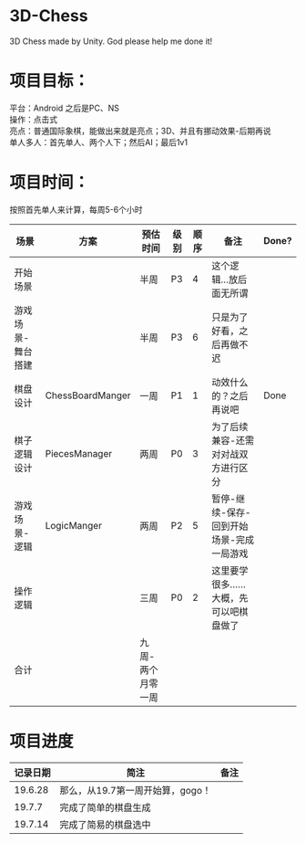 # 3D-Chess
3D Chess made by Unity. God please help me done it!

# 项目目标：
平台：Android 之后是PC、NS  
操作：点击式  
亮点：普通国际象棋，能做出来就是亮点；3D、并且有挪动效果-后期再说  
单人多人：首先单人、两个人下；然后AI；最后1v1  

# 项目时间：

按照首先单人来计算，每周5-6个小时  


场景 | 方案 | 预估时间 | 级别 | 顺序 | 备注| Done? 
--- | ---  | ------ | ------- | --- | --- | --- 
开始场景         |                  |半周 | P3 | 4 | 这个逻辑…放后面无所谓| 
游戏场景-舞台搭建 |                  | 半周 | P3 | 6 | 只是为了好看，之后再做不迟| 
棋盘设计        | ChessBoardManger | 一周 | P1  | 1 | 动效什么的？之后再说吧| Done 
棋子逻辑设计      | PiecesManager   | 两周 | P0  | 3 | 为了后续兼容-还需对对战双方进行区分| 
游戏场景-逻辑     | LogicManger     | 两周 | P2  | 5 | 暂停-继续-保存-回到开始场景-完成一局游戏| 
操作逻辑		     |                 | 三周 | P0  | 2 | 这里要学很多……大概，先可以吧棋盘做了| 
合计            |                 | 九周-两个月零一周 ||||

# 项目进度

记录日期 | 简注 | 备注
------- | --- | ---
19.6.28 | 那么，从19.7第一周开始算，gogo！|
19.7.7 | 完成了简单的棋盘生成 |
19.7.14 | 完成了简易的棋盘选中 |
